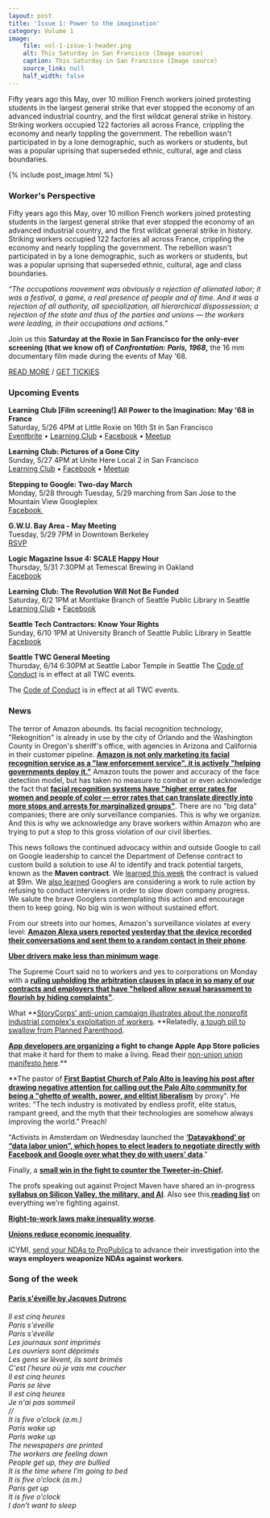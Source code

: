 ```yaml
---
layout: post
title: 'Issue 1: Power to the imagination'
category: Volume 1
image:
    file: vol-1-issue-1-header.png
    alt: This Saturday in San Francisco (Image source)
    caption: This Saturday in San Francisco (Image source)
    source_link: null
    half_width: false
---
```


<!-- Content imported from: http://eepurl.com/dvSNkj -->

Fifty years ago this May, over 10 million French workers joined protesting students in the largest general strike that ever stopped the economy of an advanced industrial country, and the first wildcat general strike in history. Striking workers occupied 122 factories all across France, crippling the economy and nearly toppling the government. The rebellion wasn't participated in by a lone demographic, such as workers or students, but was a popular uprising that superseded ethnic, cultural, age and class boundaries.

<!--excerpt-->

{% include post_image.html %}

### Worker's Perspective

Fifty years ago this May, over 10 million French workers joined protesting students in the largest general strike that ever stopped the economy of an advanced industrial country, and the first wildcat general strike in history. Striking workers occupied 122 factories all across France, crippling the economy and nearly toppling the government. The rebellion wasn't participated in by a lone demographic, such as workers or students, but was a popular uprising that superseded ethnic, cultural, age and class boundaries.  
  
_“The occupations movement was obviously a rejection of alienated labor; it was a festival, a game, a real presence of people and of time. And it was a rejection of all authority, all specialization, all hierarchical dispossession; a rejection of the state and thus of the parties and unions — the workers were leading, in their occupations and actions.”_  
  
Join us this **Saturday at the Roxie in San Francisco for the only-ever screening (that we know of) of&nbsp;_Confrontation: Paris, 1968_,** the 16 mm documentary film made during the events of May '68. **&nbsp;**  
  
[READ MORE](https://sites.google.com/view/tech-workers-coalition/topics/all-power-to-the-imagination) / [GET TICKIES](https://www.eventbrite.com/e/confrontation-paris-1968-matinee-tickets-46098673373)


###  Upcoming Events

**Learning Club [Film screening!] All Power to the Imagination: May '68 in France**  
Saturday, 5/26 4PM at Little Roxie on 16th St in San Francisco  
[Eventbrite](https://eventbrite.com/e/confrontation-paris-1968-matinee-tickets-46098673373) • [Learning Club](https://sites.google.com/view/tech-workers-coalition/topics/all-power-to-the-imagination) • [Facebook](https://www.facebook.com/events/770159013181800/) • [Meetup](https://www.meetup.com/Tech-Workers-Coalition/events/250809771/)  
  
**Learning Club: Pictures of a Gone City**  
Sunday, 5/27 4PM at Unite Here Local 2 in San Francisco  
[Learning Club](https://sites.google.com/view/tech-workers-coalition/topics/pictures-of-a-gone-city) • [Facebook](https://www.facebook.com/events/173737103329105/) • [Meetup](https://www.meetup.com/Tech-Workers-Coalition/events/250800371/)  
  
**Stepping to Google: Two-day March**  
Monday, 5/28 through Tuesday, 5/29 marching from San Jose to the Mountain View Googleplex  
[Facebook&nbsp;](https://www.facebook.com/events/2185643841659707/)  
  
**G.W.U. Bay Area - May Meeting**  
Tuesday, 5/29 7PM in Downtown Berkeley  
[RSVP](https://docs.google.com/forms/d/e/1FAIpQLSfaFswFpnR0oMIfSLEMtMC5fqaJLhQgVtnxObzZD9pvYnqMYQ/viewform)  
  
**Logic Magazine Issue 4: SCALE Happy Hour**  
Thursday, 5/31 7:30PM at Temescal Brewing in Oakland  
[Facebook](https://www.facebook.com/events/193891647908882/)  
  
**Learning Club: The Revolution Will Not Be Funded**  
Saturday, 6/2 1PM at Montlake Branch of Seattle Public Library in Seattle  
[Learning Club](https://sites.google.com/view/tech-workers-coalition/topics/the-revolution-will-not-be-funded?authuser=0) • [Facebook](https://www.facebook.com/events/193891647908882/)&nbsp;  
  
**Seattle Tech Contractors: Know Your Rights**  
Sunday, 6/10 1PM at University Branch of Seattle Public Library in Seattle  
[Facebook](https://www.facebook.com/events/194344231207737/)&nbsp;  
  
**Seattle TWC General Meeting**  
Thursday, 6/14 6:30PM at Seattle Labor Temple in Seattle The [Code of Conduct](https://techworkerscoalition.org/community-guide/) is in effect at all TWC events.

The [Code of Conduct](https://techworkerscoalition.org/community-guide/) is in effect at all TWC events.

###  News

The terror of Amazon abounds. Its facial recognition technology, "Rekognition" is already in use by the city of Orlando and the Washington County in Oregon's sheriff's office, with agencies in Arizona and California in their customer pipeline. [**Amazon is not only marketing its facial recognition service as a "law enforcement service", it is actively "helping governments deploy it."**](https://www.aclunc.org/blog/amazon-teams-law-enforcement-deploy-dangerous-new-face-recognition-technology) Amazon touts the power and accuracy of the face detection model, but has taken no measure to combat or even acknowledge the fact that [**facial recognition systems have "higher error rates for women and people of color — error rates that can translate directly into more stops and arrests for marginalized groups"**](https://www.theverge.com/2018/5/23/17384632/amazon-rekognition-facial-recognition-racial-bias-audit-data). There&nbsp;are no "big data" companies; there are only surveillance companies. This is why we organize. And this is why we acknowledge any brave workers within Amazon who are trying to put a stop to this gross violation of our civil liberties.&nbsp;  
  
This news follows the continued advocacy within and outside Google to call on Google leadership to cancel the Department of Defense contract to custom build a solution to use AI to identify and track potential targets, known as the **Maven contract**. We [learned this week](https://gizmodo.com/the-pentagons-controversial-drone-ai-imaging-project-ex-1826046321)&nbsp;the contract is valued at $9m. We [also learned](https://www.wired.com/story/the-line-between-big-tech-and-defense-work/) Googlers are considering a work to rule action by refusing to conduct interviews in order to slow down company progress. We salute the brave Googlers contemplating this action and encourage them to keep going. No big win is won without sustained effort.&nbsp;&nbsp;  
  
From our streets into our homes, Amazon's surveillance violates at every level: [**Amazon Alexa users reported yesterday that the device recorded their conversations and sent them to a random contact in their phone**](https://www.kiro7.com/news/local/woman-says-her-amazon-device-recorded-private-conversation-sent-it-out-to-random-contact/755507974).&nbsp;  
  
[**Uber drivers make less than minimum wage**](http://www.chicagotribune.com/business/ct-biz-uber-driver-wages-20180518-story.html).  
  
The Supreme Court said no to workers and yes to corporations on Monday with a [**ruling upholding the arbitration clauses in place in so many of our contracts and employers that have "helped allow sexual harassment to flourish by hiding complaints"**](https://www.wired.com/story/supreme-court-rules-against-workers-in-arbitration-case/).  
  
What **[StoryCorps' anti-union campaign illustrates about the nonprofit industrial complex's exploitation of workers](https://www.thenation.com/article/the-aggressive-anti-union-campaign-at-storycorps/).&nbsp;**Relatedly, [a tough pill to swallow from Planned Parenthood](https://theintercept.com/2018/05/23/planned-parenthood-union-nlrb/).  
  
**[App developers are organizing](https://www.propublica.org/getinvolved/nondisclosure-agreements-employer-secrecy-nda) a fight to change Apple App Store policies** that make it hard for them to make a living. Read their [non-union union manifesto here](https://www.thedevelopersunion.org/).**

**The pastor of&nbsp;[**First Baptist Church of Palo Alto is leaving his post after drawing negative attention for calling out the Palo Alto community for being a "ghetto of wealth, power, and elitist liberalism**](https://www.theguardian.com/technology/2018/may/22/silicon-valley-pastor-gregory-stevens-wealth-liberals) by proxy". He writes: "The tech industry is motivated by endless profit, elite status, rampant greed, and the myth that their technologies are somehow always improving the world.” Preach!  
  
"Activists in Amsterdam on Wednesday launched the [**‘Datavakbond’ or “data labor union”, which hopes to elect leaders to negotiate directly with Facebook and Google over what they do with users’ data**](https://www.reuters.com/article/us-netherlands-tech-data-labour-union/facebook-users-unite-data-labour-union-launches-in-netherlands-idUSKCN1IO2M3)."  
  
Finally, a **[small win in the fight to counter the Tweeter-in-Chief](https://www.nytimes.com/2018/05/23/business/media/trump-twitter-block.html).&nbsp;**  
  
The profs speaking out against Project Maven have shared an in-progress [**syllabus on Silicon Valley, the military, and AI**](http://%22Activists%20in%20Amsterdam%20on%20Wednesday%20launched%20the%20%E2%80%98Datavakbond%E2%80%99%20or%20%E2%80%9Cdata%20labor%20union%E2%80%9D,%20which%20hopes%20to%20elect%20leaders%20to%20negotiate%20directly%20with%20Facebook%20and%20Google%20over%20what%20they%20do%20with%20users%E2%80%99%20data.%22). Also see this[**&nbsp;reading list**](http://www.nybooks.com/articles/2018/05/24/big-brother-goes-digital/) on everything we're fighting against.  
  
[**Right-to-work laws make inequality worse**](https://www.thestreet.com/amp/personal-finance/right-to-work-laws-make-inequality-worse-14592633).  
  
[**Unions reduce economic inequality**](https://www.thenation.com/article/there-is-power-in-a-union/).  
  
ICYMI, [send your NDAs to ProPublica](https://www.propublica.org/getinvolved/nondisclosure-agreements-employer-secrecy-nda) to advance their investigation into the **ways employers weaponize NDAs against workers**.

### Song of the week

#### [Paris s'éveille by Jacques Dutronc](https://www.youtube.com/watch?v=7whXkifG_ms)

_Il est cinq heures_<br>
_Paris s'éveille_<br>
_Paris s'éveille_<br>
_Les journaux sont imprimés_<br>
_Les ouvriers sont déprimés_<br>
_Les gens se lèvent, ils sont brimés_<br>
_C'est l'heure où je vais me coucher_<br>
_Il est cinq heures_<br>
_Paris se lève_<br>
_Il est cinq heures_<br>
_Je n'ai pas sommeil_<br>
_//_<br>
_It is five o'clock (a.m.)_<br>
_Paris wake up_<br>
_Paris wake up_<br>
_The newspapers are printed_<br>
_The workers are feeling down_<br>
_People get up, they are bullied_<br>
_It is the time where I’m going to bed_<br>
_It is five o'clock (a.m.)_<br>
_Paris get up_<br>
_It is five o'clock_<br>
_I don’t want to sleep_<br>
